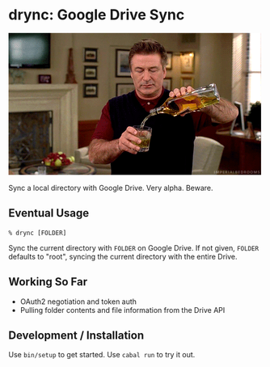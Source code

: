 # drync: Google Drive Sync

![drynk](images/boozetime.gif)

Sync a local directory with Google Drive. Very alpha. Beware.

## Eventual Usage

```
% drync [FOLDER]
```

Sync the current directory with `FOLDER` on Google Drive. If not given, `FOLDER`
defaults to "root", syncing the current directory with the entire Drive.

## Working So Far

- OAuth2 negotiation and token auth
- Pulling folder contents and file information from the Drive API

## Development / Installation

Use `bin/setup` to get started. Use `cabal run` to try it out.
